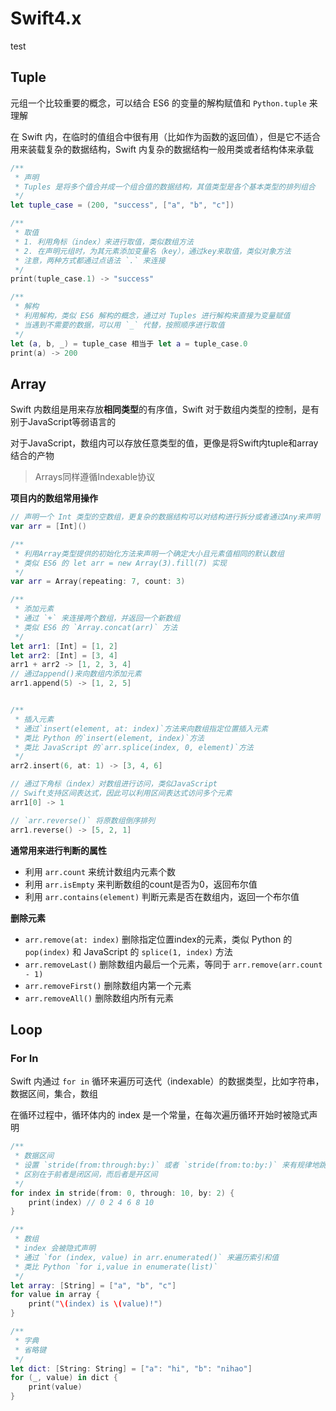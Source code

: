 # Swift4.x

test

## Tuple

元组一个比较重要的概念，可以结合 ES6 的变量的解构赋值和 `Python.tuple` 来理解

在 Swift 内，在临时的值组合中很有用（比如作为函数的返回值），但是它不适合用来装载复杂的数据结构，Swift 内复杂的数据结构一般用类或者结构体来承载

```swift
/**
 * 声明
 * Tuples 是将多个值合并成一个组合值的数据结构，其值类型是各个基本类型的排列组合
 */
let tuple_case = (200, "success", ["a", "b", "c"])

/**
 * 取值
 * 1. 利用角标（index）来进行取值，类似数组方法
 * 2. 在声明元组时，为其元素添加变量名（key），通过key来取值，类似对象方法
 * 注意，两种方式都通过点语法 `.` 来连接
 */
print(tuple_case.1) -> "success"

/**
 * 解构
 * 利用解构，类似 ES6 解构的概念，通过对 Tuples 进行解构来直接为变量赋值
 * 当遇到不需要的数据，可以用 `_` 代替，按照顺序进行取值
 */
let (a, b, _) = tuple_case 相当于 let a = tuple_case.0
print(a) -> 200
```

## Array

Swift 内数组是用来存放**相同类型**的有序值，Swift 对于数组内类型的控制，是有别于JavaScript等弱语言的

对于JavaScript，数组内可以存放任意类型的值，更像是将Swift内tuple和array结合的产物

> Arrays同样遵循Indexable协议


**项目内的数组常用操作**

```swift
// 声明一个 Int 类型的空数组，更复杂的数据结构可以对结构进行拆分或者通过Any来声明
var arr = [Int]()

/**
 * 利用Array类型提供的初始化方法来声明一个确定大小且元素值相同的默认数组
 * 类似 ES6 的 let arr = new Array(3).fill(7) 实现
 */
var arr = Array(repeating: 7, count: 3)

/**
 * 添加元素
 * 通过 `+` 来连接两个数组，并返回一个新数组
 * 类似 ES6 的 `Array.concat(arr)` 方法
 */
let arr1: [Int] = [1, 2]
let arr2: [Int] = [3, 4]
arr1 + arr2 -> [1, 2, 3, 4]
// 通过append()来向数组内添加元素
arr1.append(5) -> [1, 2, 5]


/**
 * 插入元素
 * 通过`insert(element, at: index)`方法来向数组指定位置插入元素
 * 类比 Python 的`insert(element, index)`方法
 * 类比 JavaScript 的`arr.splice(index, 0, element)`方法
 */
arr2.insert(6, at: 1) -> [3, 4, 6]

// 通过下角标（index）对数组进行访问，类似JavaScript
// Swift支持区间表达式，因此可以利用区间表达式访问多个元素
arr1[0] -> 1

// `arr.reverse()` 将原数组倒序排列
arr1.reverse() -> [5, 2, 1]
```

**通常用来进行判断的属性**

- 利用 `arr.count` 来统计数组内元素个数
- 利用 `arr.isEmpty` 来判断数组的count是否为0，返回布尔值
- 利用 `arr.contains(element)` 判断元素是否在数组内，返回一个布尔值

**删除元素**

- `arr.remove(at: index)` 删除指定位置index的元素，类似 Python 的 `pop(index)` 和 JavaScript 的 `splice(1, index)` 方法
- `arr.removeLast()` 删除数组内最后一个元素，等同于 `arr.remove(arr.count - 1)`
- `arr.removeFirst()` 删除数组内第一个元素
- `arr.removeAll()` 删除数组内所有元素


## Loop

### For In

Swift 内通过 `for in` 循环来遍历可迭代（indexable）的数据类型，比如字符串，数据区间，集合，数组

在循环过程中，循环体内的 index 是一个常量，在每次遍历循环开始时被隐式声明


```Swift
/**
 * 数据区间
 * 设置 `stride(from:through:by:)` 或者 `stride(from:to:by:)` 来有规律地跳过某些值
 * 区别在于前者是闭区间，而后者是开区间
 */
for index in stride(from: 0, through: 10, by: 2) {
    print(index) // 0 2 4 6 8 10
}

/**
 * 数组
 * index 会被隐式声明
 * 通过 `for (index, value) in arr.enumerated()` 来遍历索引和值
 * 类比 Python `for i,value in enumerate(list)`
 */
let array: [String] = ["a", "b", "c"]
for value in array {
	print("\(index) is \(value)!")
}

/**
 * 字典
 * 省略键
 */
let dict: [String: String] = ["a": "hi", "b": "nihao"] 
for (_, value) in dict {
	print(value)
}
```